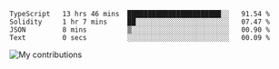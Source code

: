 <!--START_SECTION:waka-->

```text
TypeScript   13 hrs 46 mins  ███████████████████████░░   91.54 %
Solidity     1 hr 7 mins     ██░░░░░░░░░░░░░░░░░░░░░░░   07.47 %
JSON         8 mins          ▒░░░░░░░░░░░░░░░░░░░░░░░░   00.90 %
Text         0 secs          ░░░░░░░░░░░░░░░░░░░░░░░░░   00.09 %
```

<!--END_SECTION:waka-->
<img src="https://github-readme-streak-stats.herokuapp.com/?user=pahas&theme=white" alt="My contributions" />
